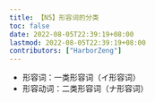 ```yaml
---
title: 【N5】形容词的分类
toc: false
date: 2022-08-05T22:39:19+08:00
lastmod: 2022-08-05T22:39:19+08:00
contributors: ["HarborZeng"]
---
```


- 形容词：一类形容词（イ形容词）
- 形容动词：二类形容词（ナ形容词）

